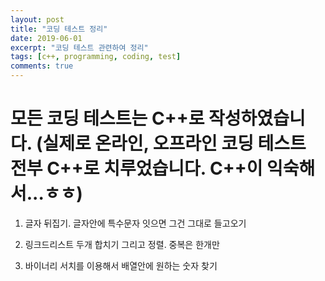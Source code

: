 ```yaml
---
layout: post
title: "코딩 테스트 정리"
date: 2019-06-01
excerpt: "코딩 테스트 관련하여 정리"
tags: [c++, programming, coding, test]
comments: true
---
```


# 모든 코딩 테스트는 C++로 작성하였습니다. (실제로 온라인, 오프라인 코딩 테스트 전부 C++로 치루었습니다. C++이 익숙해서...ㅎㅎ)

1. 글자 뒤집기. 글자안에 특수문자 잇으면 그건 그대로 들고오기

2. 링크드리스트 두개 합치기 그리고 정렬. 중복은 한개만

3. 바이너리 서치를 이용해서 배열안에 원하는 숫자 찾기

